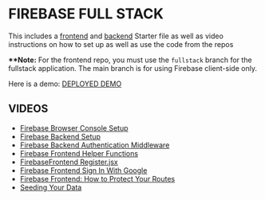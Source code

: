 # FIREBASE FULL STACK

This includes a [frontend](https://github.com/10-3-pursuit/firebase-auth-portfolio-project-client/tree/fullstack) and [backend](https://github.com/10-3-pursuit/firebase-auth-portfolio-server) Starter file as well as video instructions on how to set up as well as use the code from the repos

**\*\*Note:** For the frontend repo, you must use the `fullstack` branch for the fullstack application.
The main branch is for using Firebase client-side only.

Here is a demo: [DEPLOYED DEMO](https://firebase-auth-portfilio-client.netlify.app/)

## VIDEOS

- [Firebase Browser Console Setup](https://drive.google.com/file/d/172zcnsrShHyHGxSj5oUmR6TIKJPTKjc7/view?usp=sharing)
- [Firebase Backend Setup](https://drive.google.com/file/d/1ZHdKOAZwT4kLse0p_uMw_48quS9cwqS2/view?usp=sharing)
- [Firebase Backend Authentication Middleware](https://drive.google.com/file/d/1crKTCavi_9BoGt_h3vx2uZLHR1tudfUW/view?usp=sharing)
- [Firebase Frontend Helper Functions](https://drive.google.com/file/d/1aAfSoi_muwsJca160GY1TdMWqSn7GYhd/view?usp=sharing)
- [FirebaseFrontend Register.jsx](https://drive.google.com/file/d/1GLfVYWCG9hoRuo3ZY_fjizP-ZsQaSFK6/view?usp=sharing)
- [Firebase Frontend Sign In With Google](https://drive.google.com/file/d/1y4wJur8NDqcpoUySrJuMpZKqHPuo99R1/view?usp=sharing)
- [Firebase Frontend: How to Protect Your Routes](https://drive.google.com/file/d/1USN8R8GKo5TkgYy4xlRRgaScKGA1os_l/view?usp=sharing)
- [Seeding Your Data](https://drive.google.com/file/d/1l70jmYJDyP2mjIsgmhYdeR3qkkzWGv1Q/view?usp=sharing)
